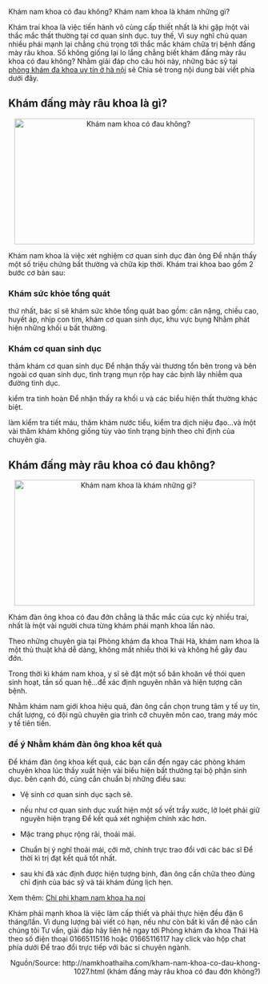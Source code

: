 <p>Khám nam khoa có đau không? Khám nam khoa là khám những gì?</p>

<p>Khám trai khoa là việc tiến hành vô cùng cấp thiết nhất là khi gặp ́một vài thắc mắc thất thường tại cơ quan sinh dục. tuy thế, Vì suy nghĩ chủ quan nhiều phái mạnh lại chẳng chú trọng tới thắc mắc khám chữa trị bệnh đấng mày râu khoa. Số không giống lại lo lắng chẳng biết khám đấng mày râu khoa có đau không? Nhằm giải đáp cho câu hỏi này, những bác sỹ tại <a href="http://namkhoathaiha.com/gioi-thieu-phong-kham-da-khoa-thai-ha/" title="Phòng khám đa khoa Thái Hà">phòng khám đa khoa uy tín ở hà nội</a> sẽ Chia sẻ trong nội dung bài viết phía dưới đây.</p>

<h2>Khám đấng mày râu khoa là gì?</h2>

<p style="text-align:center"><img alt="Khám nam khoa có đau không?" src="http://namkhoathaiha.com/media/images/kham-nam-khoa-co-dau-khong.jpg" style="height:251px; width:480px" /></p>

<p>Khám nam khoa là việc xét nghiệm cơ quan sinh dục đàn ông Để nhận thấy một số triệu chứng bất thường và chữa kịp thời. Khám trai khoa bao gồm 2 bước cơ bản sau:</p>

<h3>Khám sức khỏe tổng quát</h3>

<p>thứ nhất, bác sĩ sẽ khám sức khỏe tổng quát bao gồm: cân nặng, chiều cao, huyết áp, nhịp con tim, khám cơ quan sinh dục, khu vực bụng Nhằm phát hiện những khối u bất thường.</p>

<h3>Khám cơ quan sinh dục</h3>

<p>thăm khám cơ quan sinh dục Để nhận thấy vài thương tổn bên trong và bên ngoài cơ quan sinh dục, tình trạng mụn rộp hay các bịnh lây nhiễm qua đường tình dục.</p>

<p>kiểm tra tinh hoàn Để nhận thấy ra khối u và các biểu hiện thất thường khác biệt.</p>

<p>làm kiểm tra tiết máu, thăm khám nước tiểu, kiểm tra dịch niệu đạo...và ́một vài thăm khám không giống tùy vào tình trạng bịnh theo chỉ định của chuyên gia.</p>

<h2>Khám đấng mày râu khoa có đau không?</h2>

<p style="text-align:center"><img alt="Khám nam khoa là khám những gì?" src="http://namkhoathaiha.com/media/images/kham-nam-khoa-tai-phong-kham-thai-ha.jpg" style="height:251px; width:480px" /></p>

<p>Khám đàn ông khoa có đau đớn chẳng là thắc mắc của cực kỳ nhiều trai, nhất là ́một vài người chưa từng khám phái mạnh khoa lần nào.</p>

<p>Theo những chuyên gia tại Phòng khám đa khoa Thái Hà, khám nam khoa là một thủ thuật khá dễ dàng, không mất nhiều thời kì và không hề gây đau đớn.</p>

<p>Trong thời kì khám nam khoa, y sĩ sẽ đặt một số băn khoăn về thói quen sinh hoạt, tần số quan hệ...để xác định nguyên nhân và hiện tượng căn bệnh.</p>

<p>Nhằm khám nam giới khoa hiệu quả, đàn ông cần chọn trung tâm y tế uy tín, chất lượng, có đội ngũ chuyên gia trình cỡ chuyên môn cao, trang máy móc y tế tiên tiến.</p>

<h3>để ý Nhằm khám đàn ông khoa kết quả</h3>

<p>Để khám đàn ông khoa kết quả, các bạn cần đến ngay các phòng khám chuyên khoa lúc thấy xuất hiện vài biểu hiện bất thường tại bộ phận sinh dục. bên cạnh đó, cũng cần chuẩn bị những điều sau:</p>

<ul>
	<li>
	<p>Vệ sinh cơ quan sinh dục sạch sẽ.</p>
	</li>
	<li>
	<p>nếu như cơ quan sinh dục xuất hiện một số vết trầy xước, lở loét phải giữ nguyên hiện trạng Để kết quả xét nghiệm chính xác hơn.</p>
	</li>
	<li>
	<p>Mặc trang phục rộng rãi, thoải mái.</p>
	</li>
	<li>
	<p>Chuẩn bị ý nghĩ thoải mái, cởi mở, chính trực trao đổi với các bác sĩ Để thời kì trị đạt kết quả tốt nhất.</p>
	</li>
	<li>
	<p>sau khi đã xác định được hiện tượng bịnh, đàn ông cần chữa theo đúng chỉ định của bác sỹ và tái khám đúng lịch hẹn.</p>
	</li>
</ul>

<p>Xem thêm: <a href="http://namkhoathaiha.com/chi-phi-kham-nam-khoa-hien-nay-tai-ha-noi-1023.html" title="Chi phí khám nam khoa hiện nay tại Hà Nội">Chi phi kham nam khoa ha noi</a></p>

<p>Khám phái mạnh khoa là việc làm cấp thiết và phải thực hiện đều đặn 6 tháng/lần. Vì dung lượng bài viết có hạn, nếu như còn bất kì vấn đề nào cần chúng tôi Tư vấn, giải đáp hãy liên hệ ngay tới Phòng khám đa khoa Thái Hà theo số điện thoại 01665115116 hoặc 01665116117 hay click vào hộp chat phía dưới Để trao đổi trực tiếp với bác si chuyên ngành.</p>

<p style="text-align:right">Nguồn/Source: http://namkhoathaiha.com/kham-nam-khoa-co-dau-khong-1027.html (khám đấng mày râu khoa có đau đớn không?)</p>
